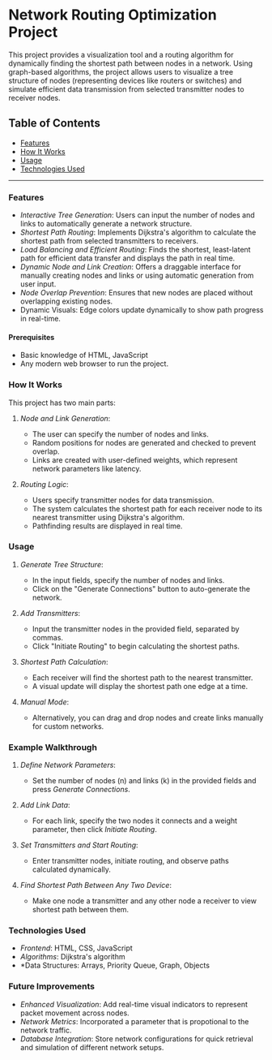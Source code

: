 # Network Routing Optimization Project

This project provides a visualization tool and a routing algorithm for dynamically finding the shortest path between nodes in a network. Using graph-based algorithms, the project allows users to visualize a tree structure of nodes (representing devices like routers or switches) and simulate efficient data transmission from selected transmitter nodes to receiver nodes.

## Table of Contents
- [Features](#features)
- [How It Works](#how-it-works)
- [Usage](#usage)
- [Technologies Used](#technologies-used)

---

### Features

- *Interactive Tree Generation*: Users can input the number of nodes and links to automatically generate a network structure.
- *Shortest Path Routing*: Implements Dijkstra's algorithm to calculate the shortest path from selected transmitters to receivers.
- *Load Balancing and Efficient Routing*: Finds the shortest, least-latent path for efficient data transfer and displays the path in real time.
- *Dynamic Node and Link Creation*: Offers a draggable interface for manually creating nodes and links or using automatic generation from user input.
- *Node Overlap Prevention*: Ensures that new nodes are placed without overlapping existing nodes.
- Dynamic Visuals: Edge colors update dynamically to show path progress in real-time.


#### Prerequisites
- Basic knowledge of HTML, JavaScript
- Any modern web browser to run the project.


### How It Works

This project has two main parts:

1. *Node and Link Generation*:
   - The user can specify the number of nodes and links.
   - Random positions for nodes are generated and checked to prevent overlap.
   - Links are created with user-defined weights, which represent network parameters like latency.

2. *Routing Logic*:
   - Users specify transmitter nodes for data transmission.
   - The system calculates the shortest path for each receiver node to its nearest transmitter using Dijkstra's algorithm.
   - Pathfinding results are displayed in real time.

### Usage

1. *Generate Tree Structure*:
   - In the input fields, specify the number of nodes and links.
   - Click on the "Generate Connections" button to auto-generate the network.

2. *Add Transmitters*:
   - Input the transmitter nodes in the provided field, separated by commas.
   - Click "Initiate Routing" to begin calculating the shortest paths.

3. *Shortest Path Calculation*:
   - Each receiver will find the shortest path to the nearest transmitter.
   - A visual update will display the shortest path one edge at a time.
   
4. *Manual Mode*:
   - Alternatively, you can drag and drop nodes and create links manually for custom networks.

### Example Walkthrough

1. *Define Network Parameters*:
   - Set the number of nodes (n) and links (k) in the provided fields and press *Generate Connections*.

2. *Add Link Data*:
   - For each link, specify the two nodes it connects and a weight parameter, then click *Initiate Routing*.

3. *Set Transmitters and Start Routing*:
   - Enter transmitter nodes, initiate routing, and observe paths calculated dynamically.

4. *Find Shortest Path Between Any Two Device*:
    - Make one node a transmitter and any other node a receiver to view shortest path between them.

### Technologies Used

- *Frontend*: HTML, CSS, JavaScript
- *Algorithms*: Dijkstra's algorithm
- *Data Structures: Arrays, Priority Queue, Graph, Objects

### Future Improvements

- *Enhanced Visualization*: Add real-time visual indicators to represent packet movement across nodes.
- *Network Metrics*: Incorporated a parameter that is propotional to the network traffic.
- *Database Integration*: Store network configurations for quick retrieval and simulation of different network setups.


